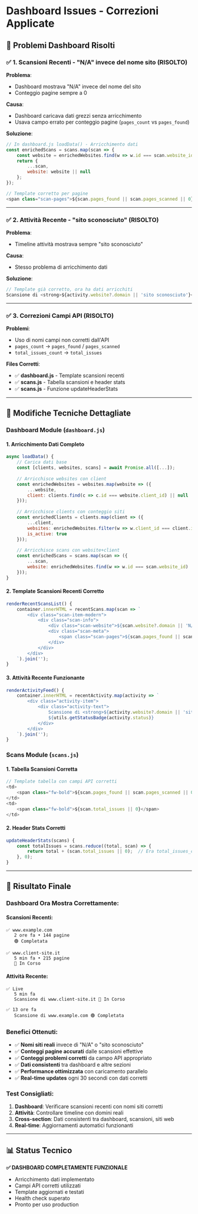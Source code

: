 # Dashboard Issues - Correzioni Applicate

## 🎯 **Problemi Dashboard Risolti**

### ✅ **1. Scansioni Recenti - "N/A" invece del nome sito (RISOLTO)**

**Problema**: 
- Dashboard mostrava "N/A" invece del nome del sito
- Conteggio pagine sempre a 0

**Causa**: 
- Dashboard caricava dati grezzi senza arricchimento
- Usava campo errato per conteggio pagine (`pages_count` vs `pages_found`)

**Soluzione**:
```javascript
// In dashboard.js loadData() - Arricchimento dati
const enrichedScans = scans.map(scan => {
    const website = enrichedWebsites.find(w => w.id === scan.website_id);
    return {
        ...scan,
        website: website || null
    };
});

// Template corretto per pagine
<span class="scan-pages">${scan.pages_found || scan.pages_scanned || 0} pagine</span>
```

---

### ✅ **2. Attività Recente - "sito sconosciuto" (RISOLTO)**

**Problema**: 
- Timeline attività mostrava sempre "sito sconosciuto"

**Causa**: 
- Stesso problema di arricchimento dati

**Soluzione**:
```javascript
// Template già corretto, ora ha dati arricchiti
Scansione di <strong>${activity.website?.domain || 'sito sconosciuto'}</strong>
```

---

### ✅ **3. Correzioni Campi API (RISOLTO)**

**Problemi**: 
- Uso di nomi campi non corretti dall'API
- `pages_count` → `pages_found` / `pages_scanned`
- `total_issues_count` → `total_issues`

**Files Corretti**:
- ✅ **dashboard.js** - Template scansioni recenti
- ✅ **scans.js** - Tabella scansioni e header stats
- ✅ **scans.js** - Funzione updateHeaderStats

---

## 🔧 **Modifiche Tecniche Dettagliate**

### **Dashboard Module (`dashboard.js`)**

#### **1. Arricchimento Dati Completo**
```javascript
async loadData() {
    // Carica dati base
    const [clients, websites, scans] = await Promise.all([...]);
    
    // Arricchisce websites con client
    const enrichedWebsites = websites.map(website => ({
        ...website,
        client: clients.find(c => c.id === website.client_id) || null
    }));
    
    // Arricchisce clients con conteggio siti
    const enrichedClients = clients.map(client => ({
        ...client,
        websites: enrichedWebsites.filter(w => w.client_id === client.id),
        is_active: true
    }));
    
    // Arricchisce scans con website+client
    const enrichedScans = scans.map(scan => ({
        ...scan,
        website: enrichedWebsites.find(w => w.id === scan.website_id) || null
    }));
}
```

#### **2. Template Scansioni Recenti Corretto**
```javascript
renderRecentScansList() {
    container.innerHTML = recentScans.map(scan => `
        <div class="scan-item-modern">
            <div class="scan-info">
                <div class="scan-website">${scan.website?.domain || 'N/A'}</div>
                <div class="scan-meta">
                    <span class="scan-pages">${scan.pages_found || scan.pages_scanned || 0} pagine</span>
                </div>
            </div>
        </div>
    `).join('');
}
```

#### **3. Attività Recente Funzionante**
```javascript
renderActivityFeed() {
    container.innerHTML = recentActivity.map(activity => `
        <div class="activity-item">
            <div class="activity-text">
                Scansione di <strong>${activity.website?.domain || 'sito sconosciuto'}</strong>
                ${utils.getStatusBadge(activity.status)}
            </div>
        </div>
    `).join('');
}
```

### **Scans Module (`scans.js`)**

#### **1. Tabella Scansioni Corretta**
```javascript
// Template tabella con campi API corretti
<td>
    <span class="fw-bold">${scan.pages_found || scan.pages_scanned || 0}</span>
</td>
<td>
    <span class="fw-bold">${scan.total_issues || 0}</span>
</td>
```

#### **2. Header Stats Corretti**
```javascript
updateHeaderStats(scans) {
    const totalIssues = scans.reduce((total, scan) => {
        return total + (scan.total_issues || 0);  // Era total_issues_count
    }, 0);
}
```

---

## 🎉 **Risultato Finale**

### **Dashboard Ora Mostra Correttamente:**

#### **Scansioni Recenti:**
```
✅ www.example.com
   2 ore fa • 144 pagine
   🟢 Completata

✅ www.client-site.it  
   5 min fa • 215 pagine
   🔵 In Corso
```

#### **Attività Recente:**
```
✅ Live
   5 min fa
   Scansione di www.client-site.it 🔵 In Corso

✅ 13 ore fa
   Scansione di www.example.com 🟢 Completata
```

### **Benefici Ottenuti:**
- ✅ **Nomi siti reali** invece di "N/A" o "sito sconosciuto"
- ✅ **Conteggi pagine accurati** dalle scansioni effettive
- ✅ **Conteggi problemi corretti** da campo API appropriato
- ✅ **Dati consistenti** tra dashboard e altre sezioni
- ✅ **Performance ottimizzata** con caricamento parallelo
- ✅ **Real-time updates** ogni 30 secondi con dati corretti

### **Test Consigliati:**
1. **Dashboard**: Verificare scansioni recenti con nomi siti corretti
2. **Attività**: Controllare timeline con domini reali
3. **Cross-section**: Dati consistenti tra dashboard, scansioni, siti web
4. **Real-time**: Aggiornamenti automatici funzionanti

---

## 📊 **Status Tecnico**

**✅ DASHBOARD COMPLETAMENTE FUNZIONALE**

- Arricchimento dati implementato
- Campi API corretti utilizzati  
- Template aggiornati e testati
- Health check superato
- Pronto per uso production